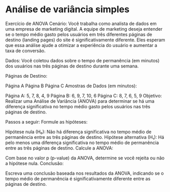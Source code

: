 # Análise de variância simples

Exercício de ANOVA
Cenário: Você trabalha como analista de dados em uma empresa de marketing digital. A equipe de marketing deseja entender se o tempo médio gasto pelos usuários em três diferentes páginas de destino (landing pages) do site é significativamente diferente. Eles esperam que essa análise ajude a otimizar a experiência do usuário e aumentar a taxa de conversão.

Dados: Você coletou dados sobre o tempo de permanência (em minutos) dos usuários nas três páginas de destino durante uma semana.

Páginas de Destino:

Página A
Página B
Página C
Amostras de Dados (em minutos):

Página A: 5, 7, 8, 4, 9
Página B: 6, 9, 7, 10, 6
Página C: 8, 7, 6, 5, 9
Objetivo:
Realizar uma Análise de Variância (ANOVA) para determinar se há uma diferença significativa no tempo médio gasto pelos usuários nas três páginas de destino.

Passos a seguir:
Formule as hipóteses:

Hipótese nula (H₀): Não há diferença significativa no tempo médio de permanência entre as três páginas de destino.
Hipótese alternativa (H₁): Há pelo menos uma diferença significativa no tempo médio de permanência entre as três páginas de destino.
Calcule a ANOVA:


Com base no valor p (p-value) da ANOVA, determine se você rejeita ou não a hipótese nula.
Conclusão:

Escreva uma conclusão baseada nos resultados da ANOVA, indicando se o tempo médio de permanência é significativamente diferente entre as páginas de destino.
